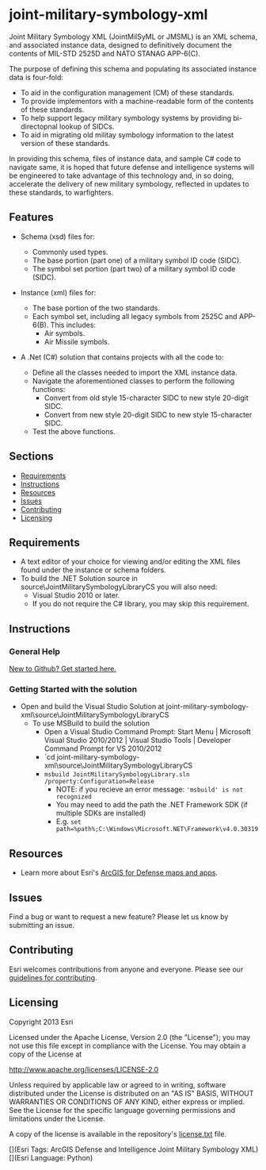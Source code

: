 # joint-military-symbology-xml

Joint Military Symbology XML (JointMilSyML or JMSML) is an XML schema, and associated instance data, designed to definitively document the contents of MIL-STD 2525D and NATO STANAG APP-6(C).  

The purpose of defining this schema and populating its associated instance data is four-fold:
  * To aid in the configuration management (CM) of these standards.
  * To provide implementors with a machine-readable form of the contents of these standards.
  * To help support legacy military symbology systems by providing bi-directopnal lookup of SIDCs.
  * To aid in migrating old militay symbology information to the latest version of these standards.

In providing this schema, files of instance data, and sample C# code to navigate same, it is hoped that future defense and intelligence systems will be engineered to take advantage of this technology and, in so doing, accelerate the delivery of new military symbology, reflected in updates to these standards, to warfighters.

## Features

* Schema (xsd) files for:
  * Commonly used types.
  * The base portion (part one) of a military symbol ID code (SIDC).
  * The symbol set portion (part two) of a military symbol ID code (SIDC).

* Instance (xml) files for:
  * The base portion of the two standards.
  * Each symbol set, including all legacy symbols from 2525C and APP-6(B).  This includes:
    * Air symbols.
    * Air Missile symbols.

* A .Net (C#) solution that contains projects with all the code to:
  * Define all the classes needed to import the XML instance data.
  * Navigate the aforementioned classes to perform the following functions:
    * Convert from old style 15-character SIDC to new style 20-digit SIDC.
    * Convert from new style 20-digit SIDC to new style 15-character SIDC.
  * Test the above functions.

## Sections

* [Requirements](#requirements)
* [Instructions](#instructions)
* [Resources](#resources)
* [Issues](#issues)
* [Contributing](#contributing)
* [Licensing](#licensing)


## Requirements

* A text editor of your choice for viewing and/or editing the XML files found under the instance or schema folders.
* To build the .NET Solution source in source\JointMilitarySymbologyLibraryCS you will also need:
    * Visual Studio 2010 or later.
    * If you do not require the C# library, you may skip this requirement.

## Instructions

### General Help
[New to Github? Get started here.](http://htmlpreview.github.com/?https://github.com/Esri/esri.github.com/blob/master/help/esri-getting-to-know-github.html)

### Getting Started with the solution
* Open and build the Visual Studio Solution at joint-military-symbology-xml\source\JointMilitarySymbologyLibraryCS
    * To use MSBuild to build the solution
        * Open a Visual Studio Command Prompt: Start Menu | Microsoft Visual Studio 2010/2012 | Visual Studio Tools | Developer Command Prompt for VS 2010/2012
        * `cd joint-military-symbology-xml\source\JointMilitarySymbologyLibraryCS
        * `msbuild JointMilitarySymbologyLibrary.sln /property:Configuration=Release`
            * NOTE: if you recieve an error message: `'msbuild' is not recognized` 
            * You may need to add the path the .NET Framework SDK (if multiple SDKs are installed)
            * E.g. `set path=%path%;C:\Windows\Microsoft.NET\Framework\v4.0.30319`

## Resources

* Learn more about Esri's [ArcGIS for Defense maps and apps](http://resources.arcgis.com/en/communities/defense-and-intelligence/).

## Issues

Find a bug or want to request a new feature?  Please let us know by submitting an issue.

## Contributing

Esri welcomes contributions from anyone and everyone. Please see our [guidelines for contributing](https://github.com/esri/contributing).

## Licensing

Copyright 2013 Esri

Licensed under the Apache License, Version 2.0 (the "License");
you may not use this file except in compliance with the License.
You may obtain a copy of the License at

   http://www.apache.org/licenses/LICENSE-2.0

Unless required by applicable law or agreed to in writing, software
distributed under the License is distributed on an "AS IS" BASIS,
WITHOUT WARRANTIES OR CONDITIONS OF ANY KIND, either express or implied.
See the License for the specific language governing permissions and
limitations under the License.

A copy of the license is available in the repository's
[license.txt](license.txt) file.

[](Esri Tags: ArcGIS Defense and Intelligence Joint Military Symbology XML)
[](Esri Language: Python)
